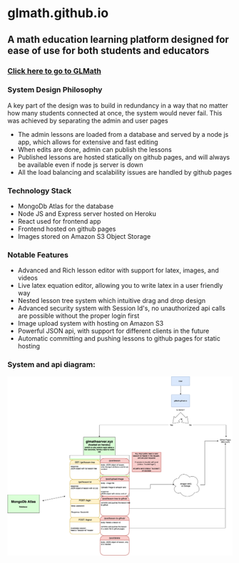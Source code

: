 # glmath.github.io
## A math education learning platform designed for ease of use for both students and educators
### [Click here to go to GLMath](https://glmath.github.io)

### System Design Philosophy
A key part of the design was to build in redundancy in a way that no matter how many students connected at once, the system would never fail. 
This was achieved by separating the admin and user pages
- The admin lessons are loaded from a database and served by a node js app, which allows for extensive and fast editing 
- When edits are done, admin can publish the lessons
- Published lessons are hosted statically on github pages, and will always be available even if node js server is down
- All the load balancing and scalability issues are handled by github pages

### Technology Stack
- MongoDb Atlas for the database
- Node JS and Express server hosted on Heroku 
- React used for frontend app
- Frontend hosted on github pages
- Images stored on Amazon S3 Object Storage

### Notable Features
- Advanced and Rich lesson editor with support for latex, images, and videos
- Live latex equation editor, allowing you to write latex in a user friendly way
- Nested lesson tree system which intuitive drag and drop design
- Advanced security system with Session Id's, no unauthorized api calls are possible without the proper login first
- Image upload system with hosting on Amazon S3
- Powerful JSON api, with support for different clients in the future
- Automatic committing and pushing lessons to github pages for static hosting


### System and api diagram:
![Api Diagram](https://github.com/glmath/glmath.github.io/raw/main/apiChart.png)
